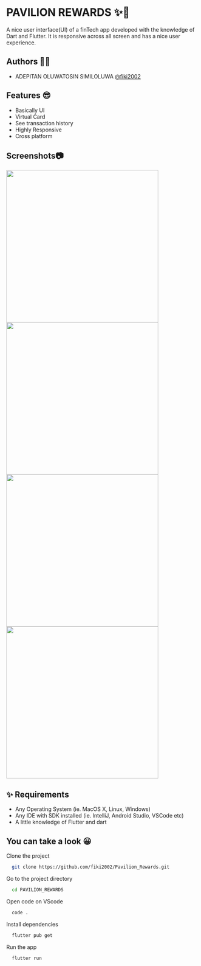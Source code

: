 
# PAVILION REWARDS ✨🥂

A nice user interface(UI) of a finTech app developed with the knowledge of Dart and Flutter.
It is responsive across all screen and has a nice user experience. 
 

## Authors 👧🏾

- ADEPITAN OLUWATOSIN SIMILOLUWA [@fiki2002](https://www.github.com/fiki2002)


## Features 😎

- Basically UI
- Virtual Card 
- See transaction history
- Highly Responsive
- Cross platform


## Screenshots📷

 <img src="ss/SamsungS20.png" width="400">  <img src="ss/Iphone13.png" width="400"> 
 <img src="ss/IphoneSE.png" width="400">  <img src="ss/Android_small.png" width="400"> 


## ✨ Requirements 

- Any Operating System (ie. MacOS X, Linux, Windows)
- Any IDE with SDK installed (ie. IntelliJ, Android Studio, VSCode etc)
- A little knowledge of Flutter and dart

## You can take a look 😀

Clone the project

```bash
  git clone https://github.com/fiki2002/Pavilion_Rewards.git
```

Go to the project directory

```bash
  cd PAVILION_REWARDS
```

Open code on VScode

```bash
  code .
```

Install dependencies

```bash
  flutter pub get
```

Run the app

```bash
  flutter run
```


